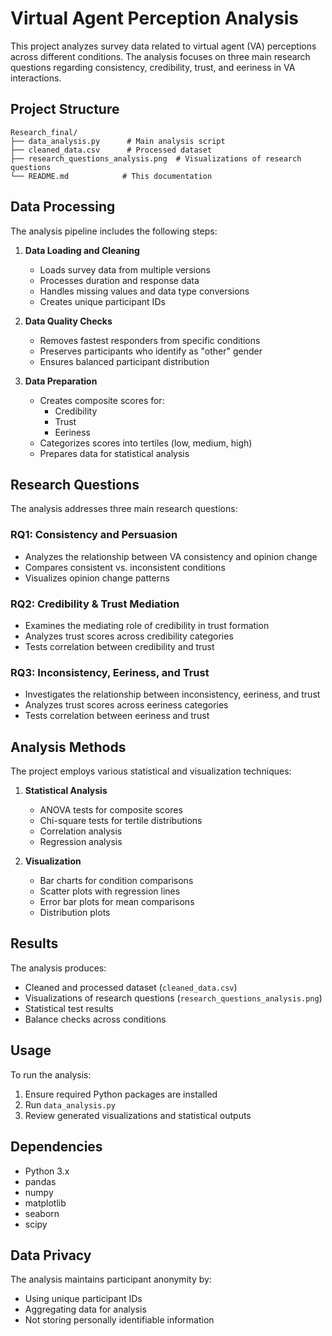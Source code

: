 # Virtual Agent Perception Analysis

This project analyzes survey data related to virtual agent (VA) perceptions across different conditions. The analysis focuses on three main research questions regarding consistency, credibility, trust, and eeriness in VA interactions.

## Project Structure

```
Research_final/
├── data_analysis.py      # Main analysis script
├── cleaned_data.csv      # Processed dataset
├── research_questions_analysis.png  # Visualizations of research questions
└── README.md            # This documentation
```

## Data Processing

The analysis pipeline includes the following steps:

1. **Data Loading and Cleaning**
   - Loads survey data from multiple versions
   - Processes duration and response data
   - Handles missing values and data type conversions
   - Creates unique participant IDs

2. **Data Quality Checks**
   - Removes fastest responders from specific conditions
   - Preserves participants who identify as "other" gender
   - Ensures balanced participant distribution

3. **Data Preparation**
   - Creates composite scores for:
     - Credibility
     - Trust
     - Eeriness
   - Categorizes scores into tertiles (low, medium, high)
   - Prepares data for statistical analysis

## Research Questions

The analysis addresses three main research questions:

### RQ1: Consistency and Persuasion
- Analyzes the relationship between VA consistency and opinion change
- Compares consistent vs. inconsistent conditions
- Visualizes opinion change patterns

### RQ2: Credibility & Trust Mediation
- Examines the mediating role of credibility in trust formation
- Analyzes trust scores across credibility categories
- Tests correlation between credibility and trust

### RQ3: Inconsistency, Eeriness, and Trust
- Investigates the relationship between inconsistency, eeriness, and trust
- Analyzes trust scores across eeriness categories
- Tests correlation between eeriness and trust

## Analysis Methods

The project employs various statistical and visualization techniques:

1. **Statistical Analysis**
   - ANOVA tests for composite scores
   - Chi-square tests for tertile distributions
   - Correlation analysis
   - Regression analysis

2. **Visualization**
   - Bar charts for condition comparisons
   - Scatter plots with regression lines
   - Error bar plots for mean comparisons
   - Distribution plots

## Results

The analysis produces:
- Cleaned and processed dataset (`cleaned_data.csv`)
- Visualizations of research questions (`research_questions_analysis.png`)
- Statistical test results
- Balance checks across conditions

## Usage

To run the analysis:
1. Ensure required Python packages are installed
2. Run `data_analysis.py`
3. Review generated visualizations and statistical outputs

## Dependencies

- Python 3.x
- pandas
- numpy
- matplotlib
- seaborn
- scipy

## Data Privacy

The analysis maintains participant anonymity by:
- Using unique participant IDs
- Aggregating data for analysis
- Not storing personally identifiable information 